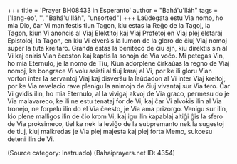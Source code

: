 +++
title = 'Prayer BH08433 in Esperanto'
author = "Bahá'u'lláh"
tags = ['lang-eo', '', "Bahá'u'lláh", "unsorted"]
+++
Laŭdegata estu Via nomo, ho mia Dio, ĉar Vi manifestis tiun Tagon, kiu estas la Reĝo de la Tagoj, la Tagon, kiun Vi anoncis al Viaj Elektitoj kaj Viaj Profetoj en Viaj plej elstaraj Epistoloj, la Tagon, en kiu Vi elverŝis la lumon de la gloro de ĉiuj Viaj nomoj super la tuta kreitaro. Granda estas la beniteco de ĉiu ajn, kiu direktis sin al Vi kaj eniris Vian ĉeeston kaj kaptis la sonojn de Via voĉo. Mi petegas Vin, ho mia Eternulo, je la nomo de Tiu, Kiun adorplene ĉirkaŭas la regno de Viaj nomoj, ke bongrace Vi volu asisti al tiuj karaj al Vi, por ke ili gloru Vian vorton inter la servantoj Viaj kaj disverŝu la laŭdadon al Vi inter Viaj kreitoj, por ke Via revelacio rave plenigu la animojn de ĉiuj vivantaj sur Via tero. 
Ĉar Vi gvidis ilin, ho mia Eternulo, al la vivigaj akvoj de Via graco, permesu do je Via malavareco, ke ili ne estu tenataj for de Vi; kaj ĉar Vi alvokis ilin al Via tronejo, ne forpelu ilin do el Via ĉeesto, je Via ama prizorgo. Venigu sur ilin, kio plene malligos ilin de ĉio krom Vi, kaj igu ilin kapablaj altiĝi ĝis la sfero de Via proksimeco, tiel ke nek la leviĝo de la subpremanto nek la sugestoj de tiuj, kiuj malkredas je Via plej majesta kaj plej forta Memo, sukcesu deteni ilin de Vi.

(Source category: Instruado)
(Bahaiprayers.net ID: 4354)
